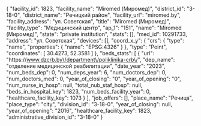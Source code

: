 {
    "facility_id": 1823,
    "facility_name": "Miromed (Миромед)",
    "district_id": "3-18-0",
    "district_name": "Речицкий район",
    "facility_url": "miromed.by",
    "facility_address": "ул. Советская",
    "title": "Miromed (Миромед)",
    "facility_type": "Медицинский центр",
    "ap_1": "151",
    "name": "Miromed (Миромед)",
    "state": "private institution",
    "stats": [],
    "med_id": 10291733,
    "address": "ул. Советская",
    "devices": [],
    "coord_x_y": {
        "crs": {
            "type": "name",
            "properties": {
                "name": "EPSG:4326"
            }
        },
        "type": "Point",
        "coordinates": [
            30.4273,
            52.3581
        ]
    },
    "beds_stats": [
        {
            "url": "https:\/\/www.dzcrb.by\/department\/poliklinika-crb\/",
            "dep_name": "отделение медицинской реабилитации",
            "date_year": "2023",
            "num_beds_dep": 0,
            "num_deps_year": 6,
            "num_doctors_dep": 0,
            "num_doctors_med": 0,
            "year_of_closing": "0",
            "year_of_opening": "0",
            "num_nurse_in_hosp": null,
            "total_nub_staf_hosp": null,
            "beds_in_hospital_key": 1823,
            "num_beds_facility_year": 0,
            "healthcare_facility_key": 1073
        }
    ],
    "job_offers": [],
    "place_name": "Речица",
    "place_type": "city",
    "division_id": "3-18-0",
    "year_of_closing": null,
    "year_of_opening": "2016",
    "healthcare_facility_key": 1823,
    "administrative_division_id": "3-18-0"
}